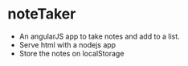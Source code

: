 # noteTaker
* An angularJS app to take notes and add to a list.
* Serve html with a nodejs app
* Store the notes on localStorage
